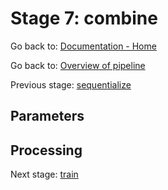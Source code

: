 # Stage 7: combine

Go back to: [Documentation - Home](https://github.com/SINTEF-9012/Erdre/blob/master/docs/index.md)

Go back to: [Overview of pipeline](https://github.com/SINTEF-9012/Erdre/blob/master/docs/tutorials/03_pipeline.md)

Previous stage: [sequentialize](https://github.com/SINTEF-9012/Erdre/blob/master/docs/tutorials/stages/06_sequentialize.md)

## Parameters

## Processing


Next stage: [train](https://github.com/SINTEF-9012/Erdre/blob/master/docs/tutorials/stages/08_train.md)



